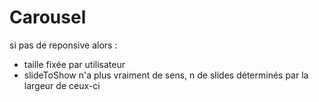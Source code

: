 # Carousel

si pas de reponsive alors :

- taille fixée par utilisateur
- slideToShow n'a plus vraiment de sens, n de slides déterminés par la largeur de ceux-ci
